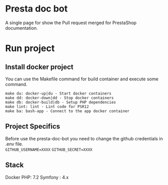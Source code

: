 # Presta doc bot

A single page for show the Pull request merged for PrestaShop documentation.

# Run project

## Install docker project

You can use the Makefile command for build container and execute some command.

`make du: docker-up|du - Start docker containers`<br>
`make dd: docker-down|dd - Stop docker containers`<br>
`make db: docker-build|db - Setup PHP dependencies`<br>
`make lint: lint - Lint code for PSR12`<br>
`make ba: bash-app - Connect to the app docker container`<br>

## Project Specifics

Before use the presta-doc-bot you need to change the github credentials in .env file. <br>
`GITHUB_USERNAME=XXXX`
`GITHUB_SECRET=XXXX`

## Stack

Docker
PHP: 7.2
Symfony : 4.x
